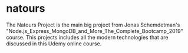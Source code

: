 # natours
The Natours Project is the main big project from Jonas Schemdetman's "Node.js_Express_MongoDB_and_More_The_Complete_Bootcamp_2019" course.
This projects includes all the modern technologies that are discussed in this Udemy online course. 
